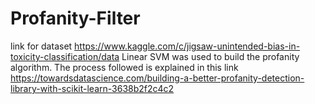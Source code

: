 # Profanity-Filter
link for dataset https://www.kaggle.com/c/jigsaw-unintended-bias-in-toxicity-classification/data
Linear SVM was used to build the profanity algorithm.
The process followed is explained in this link  https://towardsdatascience.com/building-a-better-profanity-detection-library-with-scikit-learn-3638b2f2c4c2

